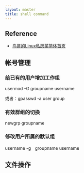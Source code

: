 ```yaml
---
layout: master
title: shell command
---
```


## Reference

* [鸟哥的Linux私房菜简体首页](http://vbird.dic.ksu.edu.tw/)


## 帐号管理

### 给已有的用户增加工作组

usermod -G groupname username

或者：gpasswd -a user group

### 有效群组的切换

newgrp groupname 


### 修改用户所属的默认组

username -g　groupname username


## 文件操作



